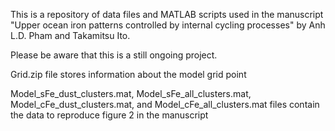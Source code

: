 This is a repository of data files and MATLAB scripts used in the manuscript "Upper ocean iron patterns controlled by internal cycling processes" by Anh L.D. Pham and Takamitsu Ito. 

Please be aware that this is a still ongoing project.

Grid.zip file stores information about the model grid point

Model_sFe_dust_clusters.mat, Model_sFe_all_clusters.mat, Model_cFe_dust_clusters.mat, and Model_cFe_all_clusters.mat files contain the data to reproduce figure 2 in the manuscript
